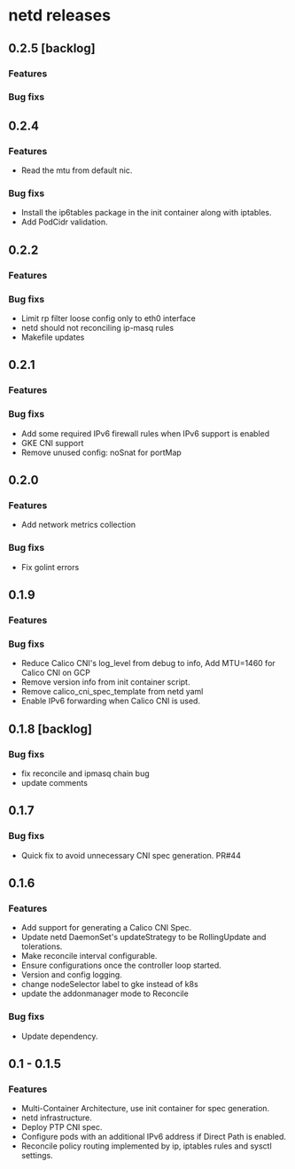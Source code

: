 # netd releases

## 0.2.5 [backlog]
### Features
### Bug fixs

## 0.2.4
### Features
 * Read the mtu from default nic.
### Bug fixs
 * Install the ip6tables package in the init container along with iptables.
 * Add PodCidr validation.

## 0.2.2
### Features
### Bug fixs
 * Limit rp filter loose config only to eth0 interface
 * netd should not reconciling ip-masq rules
 * Makefile updates

## 0.2.1
### Features
### Bug fixs
 * Add some required IPv6 firewall rules when IPv6 support is enabled
 * GKE CNI support
 * Remove unused config: noSnat for portMap

## 0.2.0
### Features
 * Add network metrics collection
### Bug fixs
 * Fix golint errors

## 0.1.9
### Features
### Bug fixs
 * Reduce Calico CNI's log_level from debug to info, Add MTU=1460 for Calico CNI on GCP
 * Remove version info from init container script.
 * Remove calico_cni_spec_template from netd yaml
 * Enable IPv6 forwarding when Calico CNI is used.

## 0.1.8 [backlog]
### Bug fixs
 * fix reconcile and ipmasq chain bug
 * update comments

## 0.1.7
### Bug fixs
 * Quick fix to avoid unnecessary CNI spec generation. PR#44

## 0.1.6
### Features
 * Add support for generating a Calico CNI Spec.
 * Update netd DaemonSet's updateStrategy to be RollingUpdate and tolerations.
 * Make reconcile interval configurable.
 * Ensure configurations once the controller loop started.
 * Version and config logging.
 * change nodeSelector label to gke instead of k8s
 * update the addonmanager mode to Reconcile
### Bug fixs
 * Update dependency.

## 0.1 - 0.1.5
### Features
 * Multi-Container Architecture, use init container for spec generation.
 * netd infrastructure.
 * Deploy PTP CNI spec.
 * Configure pods with an additional IPv6 address if Direct Path is enabled.
 * Reconcile policy routing implemented by ip, iptables rules and sysctl settings.
